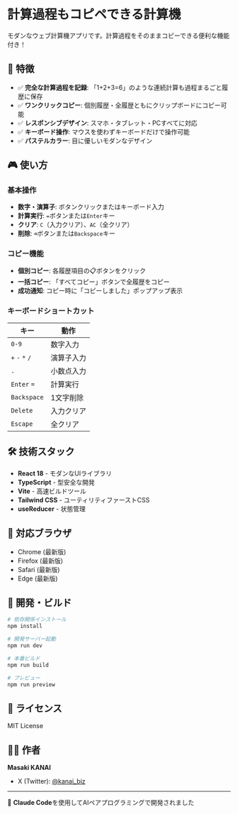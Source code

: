 # 計算過程もコピペできる計算機

モダンなウェブ計算機アプリです。計算過程をそのままコピーできる便利な機能付き！

## 🌟 特徴

- ✅ **完全な計算過程を記録**: 「1+2+3=6」のような連続計算も過程まるごと履歴に保存
- ✅ **ワンクリックコピー**: 個別履歴・全履歴ともにクリップボードにコピー可能
- ✅ **レスポンシブデザイン**: スマホ・タブレット・PCすべてに対応
- ✅ **キーボード操作**: マウスを使わずキーボードだけで操作可能
- ✅ **パステルカラー**: 目に優しいモダンなデザイン

## 🎮 使い方

### 基本操作
- **数字・演算子**: ボタンクリックまたはキーボード入力
- **計算実行**: `=`ボタンまたは`Enter`キー
- **クリア**: `C`（入力クリア）、`AC`（全クリア）
- **削除**: `⌫`ボタンまたは`Backspace`キー

### コピー機能
- **個別コピー**: 各履歴項目の📋ボタンをクリック
- **一括コピー**: 「すべてコピー」ボタンで全履歴をコピー
- **成功通知**: コピー時に「コピーしました」ポップアップ表示

### キーボードショートカット
| キー | 動作 |
|------|------|
| `0-9` | 数字入力 |
| `+` `-` `*` `/` | 演算子入力 |
| `.` | 小数点入力 |
| `Enter` `=` | 計算実行 |
| `Backspace` | 1文字削除 |
| `Delete` | 入力クリア |
| `Escape` | 全クリア |

## 🛠️ 技術スタック

- **React 18** - モダンなUIライブラリ
- **TypeScript** - 型安全な開発
- **Vite** - 高速ビルドツール
- **Tailwind CSS** - ユーティリティファーストCSS
- **useReducer** - 状態管理

## 📱 対応ブラウザ

- Chrome (最新版)
- Firefox (最新版)
- Safari (最新版)
- Edge (最新版)

## 🚀 開発・ビルド

```bash
# 依存関係インストール
npm install

# 開発サーバー起動
npm run dev

# 本番ビルド
npm run build

# プレビュー
npm run preview
```

## 📄 ライセンス

MIT License

## 👨‍💻 作者

**Masaki KANAI**
- X (Twitter): [@kanai_biz](https://x.com/kanai_biz)

---

🎯 **Claude Code**を使用してAIペアプログラミングで開発されました